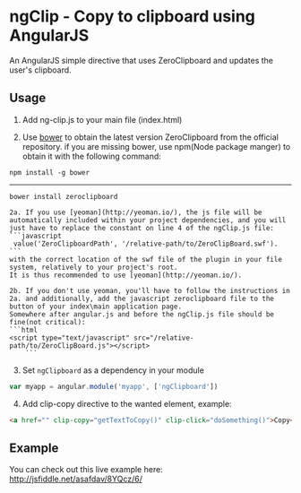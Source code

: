 ngClip - Copy to clipboard using AngularJS
=======

An AngularJS simple directive that uses ZeroClipboard and updates the user's clipboard. 


## Usage
1. Add ng-clip.js to your main file (index.html)

2. Use [bower](http://bower.io) to obtain the latest version ZeroClipboard from the official repository.
if you are missing bower, use npm(Node package manger) to obtain it with the following command:
```
npm install -g bower
```
------
```
bower install zeroclipboard
```
	2a. If you use [yeoman](http://yeoman.io/), the js file will be automatically included within your project dependencies, and you will just have to replace the constant on line 4 of the ngClip.js file: 
	```javascript
	 value('ZeroClipboardPath', '/relative-path/to/ZeroClipBoard.swf').
	```
	with the correct location of the swf file of the plugin in your file system, relatively to your project's root.
	It is thus recommended to use [yeoman](http://yeoman.io/).

	2b. If you don't use yeoman, you'll have to follow the instructions in 2a. and additionally, add the javascript zeroclipboard file to the button of your index\main application page.
	Somewhere after angular.js and before the ngClip.js file should be fine(not critical):
	```html
	<script type="text/javascript" src="/relative-path/to/ZeroClipBoard.js"></script>
		```
3. Set `ngClipboard` as a dependency in your module
  ```javascript
  var myapp = angular.module('myapp', ['ngClipboard'])
  ```

4. Add clip-copy directive to the wanted element, example:
  ```html
  <a href="" clip-copy="getTextToCopy()" clip-click="doSomething()">Copy</a>
  ```


## Example
You can check out this live example here: http://jsfiddle.net/asafdav/8YQcz/6/

